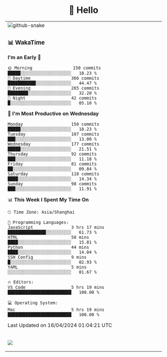 <div align="center">

# 🙋 Hello

<table>

  <tr>
  <td>
    <img
  alt="github-snake"
  src="profile-snake-contrib/github-user-contribution.svg"
/>
  </td>
</tr>

<tr><td>

### 📊 WakaTime

<!--START_SECTION:waka-->
**I'm an Early 🐤** 

```text
🌞 Morning                150 commits         █████░░░░░░░░░░░░░░░░░░░░   18.23 % 
🌆 Daytime                366 commits         ███████████░░░░░░░░░░░░░░   44.47 % 
🌃 Evening                265 commits         ████████░░░░░░░░░░░░░░░░░   32.20 % 
🌙 Night                  42 commits          █░░░░░░░░░░░░░░░░░░░░░░░░   05.10 % 
```
📅 **I'm Most Productive on Wednesday** 

```text
Monday                   150 commits         █████░░░░░░░░░░░░░░░░░░░░   18.23 % 
Tuesday                  107 commits         ███░░░░░░░░░░░░░░░░░░░░░░   13.00 % 
Wednesday                177 commits         █████░░░░░░░░░░░░░░░░░░░░   21.51 % 
Thursday                 92 commits          ███░░░░░░░░░░░░░░░░░░░░░░   11.18 % 
Friday                   81 commits          ██░░░░░░░░░░░░░░░░░░░░░░░   09.84 % 
Saturday                 118 commits         ████░░░░░░░░░░░░░░░░░░░░░   14.34 % 
Sunday                   98 commits          ███░░░░░░░░░░░░░░░░░░░░░░   11.91 % 
```


📊 **This Week I Spent My Time On** 

```text
🕑︎ Time Zone: Asia/Shanghai

💬 Programming Languages: 
JavaScript               3 hrs 17 mins       ███████████████░░░░░░░░░░   61.73 % 
HTML                     50 mins             ████░░░░░░░░░░░░░░░░░░░░░   15.81 % 
Python                   44 mins             ████░░░░░░░░░░░░░░░░░░░░░   14.04 % 
SSH Config               9 mins              █░░░░░░░░░░░░░░░░░░░░░░░░   02.93 % 
YAML                     5 mins              ░░░░░░░░░░░░░░░░░░░░░░░░░   01.67 % 

🔥 Editors: 
VS Code                  5 hrs 19 mins       █████████████████████████   100.00 % 

💻 Operating System: 
Mac                      5 hrs 19 mins       █████████████████████████   100.00 % 
```


 Last Updated on 16/04/2024 01:04:21 UTC
<!--END_SECTION:waka-->

</td></tr>
<td>
  <!-- programming tool icon 编程工具图标 -->

<img src="https://skillicons.dev/icons?i=sass,ts,jest,express,nuxt,firebase,gatsby,js,vue,react,redux,docker,discord,mongodb,stackoverflow,idea,git,vscode,github,gitlab,figma,vite,svg,next,gulp,webpack,bootstrap,jquery,swift,prisma" /><br>

  </td>
</table>
